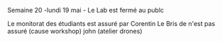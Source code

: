 Semaine 20 -lundi 19 mai - 
Le Lab est fermé au publc

Le monitorat des étudiants est assuré par
Corentin Le Bris de n'est pas assuré (cause workshop)
john (atelier drones)
